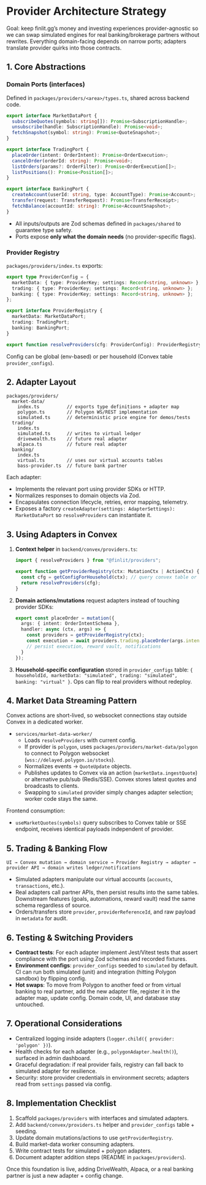 # Provider Architecture Strategy

Goal: keep finlit.gg’s money and investing experiences provider-agnostic so we can swap simulated engines for real banking/brokerage partners without rewrites. Everything domain-facing depends on narrow ports; adapters translate provider quirks into those contracts.

## 1. Core Abstractions

### Domain Ports (interfaces)
Defined in `packages/providers/<area>/types.ts`, shared across backend code.

```ts
export interface MarketDataPort {
  subscribeQuotes(symbols: string[]): Promise<SubscriptionHandle>;
  unsubscribe(handle: SubscriptionHandle): Promise<void>;
  fetchSnapshot(symbol: string): Promise<QuoteSnapshot>;
}

export interface TradingPort {
  placeOrder(intent: OrderIntent): Promise<OrderExecution>;
  cancelOrder(orderId: string): Promise<void>;
  listOrders(params?: OrderFilter): Promise<OrderExecution[]>;
  listPositions(): Promise<Position[]>;
}

export interface BankingPort {
  createAccount(userId: string, type: AccountType): Promise<Account>;
  transfer(request: TransferRequest): Promise<TransferReceipt>;
  fetchBalance(accountId: string): Promise<AccountSnapshot>;
}
```

- All inputs/outputs are Zod schemas defined in `packages/shared` to guarantee type safety.
- Ports expose **only what the domain needs** (no provider-specific flags).

### Provider Registry
`packages/providers/index.ts` exports:

```ts
export type ProviderConfig = {
  marketData: { type: ProviderKey; settings: Record<string, unknown> };
  trading: { type: ProviderKey; settings: Record<string, unknown> };
  banking: { type: ProviderKey; settings: Record<string, unknown> };
};

export interface ProviderRegistry {
  marketData: MarketDataPort;
  trading: TradingPort;
  banking: BankingPort;
}

export function resolveProviders(cfg: ProviderConfig): ProviderRegistry { /* adapter lookup */ }
```

Config can be global (env-based) or per household (Convex table `provider_configs`).

## 2. Adapter Layout

```
packages/providers/
  market-data/
    index.ts          // exports type definitions + adapter map
    polygon.ts        // Polygon WS/REST implementation
    simulated.ts      // deterministic price engine for demos/tests
  trading/
    index.ts
    simulated.ts      // writes to virtual ledger
    drivewealth.ts    // future real adapter
    alpaca.ts         // future real adapter
  banking/
    index.ts
    virtual.ts        // uses our virtual accounts tables
    bass-provider.ts  // future bank partner
```

Each adapter:
- Implements the relevant port using provider SDKs or HTTP.
- Normalizes responses to domain objects via Zod.
- Encapsulates connection lifecycle, retries, error mapping, telemetry.
- Exposes a factory `createAdapter(settings: AdapterSettings): MarketDataPort` so `resolveProviders` can instantiate it.

## 3. Using Adapters in Convex

1. **Context helper** in `backend/convex/providers.ts`:
   ```ts
   import { resolveProviders } from "@finlit/providers";

   export function getProviderRegistry(ctx: MutationCtx | ActionCtx) {
     const cfg = getConfigForHousehold(ctx); // query convex table or env
     return resolveProviders(cfg);
   }
   ```

2. **Domain actions/mutations** request adapters instead of touching provider SDKs:
   ```ts
   export const placeOrder = mutation({
     args: { intent: OrderIntentSchema },
     handler: async (ctx, args) => {
       const providers = getProviderRegistry(ctx);
       const execution = await providers.trading.placeOrder(args.intent);
       // persist execution, reward vault, notifications
     }
   });
   ```

3. **Household-specific configuration** stored in `provider_configs` table: `{ householdId, marketData: "simulated", trading: "simulated", banking: "virtual" }`. Ops can flip to real providers without redeploy.

## 4. Market Data Streaming Pattern

Convex actions are short-lived, so websocket connections stay outside Convex in a dedicated worker.

- `services/market-data-worker/`
  - Loads `resolveProviders` with current config.
  - If provider is `polygon`, uses `packages/providers/market-data/polygon` to connect to Polygon websocket (`wss://delayed.polygon.io/stocks`).
  - Normalizes events → `QuoteUpdate` objects.
  - Publishes updates to Convex via an action (`marketData.ingestQuote`) or alternative pub/sub (Redis/SSE). Convex stores latest quotes and broadcasts to clients.
  - Swapping to `simulated` provider simply changes adapter selection; worker code stays the same.

Frontend consumption:
- `useMarketQuotes(symbols)` query subscribes to Convex table or SSE endpoint, receives identical payloads independent of provider.

## 5. Trading & Banking Flow

```
UI → Convex mutation → domain service → Provider Registry → adapter → provider API → domain writes ledger/notifications
```

- Simulated adapters manipulate our virtual accounts (`accounts`, `transactions`, etc.).
- Real adapters call partner APIs, then persist results into the same tables. Downstream features (goals, automations, reward vault) read the same schema regardless of source.
- Orders/transfers store `provider`, `providerReferenceId`, and raw payload in `metadata` for audit.

## 6. Testing & Switching Providers

- **Contract tests**: For each adapter implement Jest/Vitest tests that assert compliance with the port using Zod schemas and recorded fixtures.
- **Environment configs**: `provider_configs` seeded to `simulated` by default. CI can run both simulated (unit) and integration (hitting Polygon sandbox) by flipping config.
- **Hot swaps**: To move from Polygon to another feed or from virtual banking to real partner, add the new adapter file, register it in the adapter map, update config. Domain code, UI, and database stay untouched.

## 7. Operational Considerations

- Centralized logging inside adapters (`logger.child({ provider: 'polygon' })`).
- Health checks for each adapter (e.g., `polygonAdapter.health()`), surfaced in admin dashboard.
- Graceful degradation: if real provider fails, registry can fall back to simulated adapter for resilience.
- Security: store provider credentials in environment secrets; adapters read from `settings` passed via config.

## 8. Implementation Checklist

1. Scaffold `packages/providers` with interfaces and simulated adapters.
2. Add `backend/convex/providers.ts` helper and `provider_configs` table + seeding.
3. Update domain mutations/actions to use `getProviderRegistry`.
4. Build market-data worker consuming adapters.
5. Write contract tests for simulated + polygon adapters.
6. Document adapter addition steps (README in `packages/providers`).

Once this foundation is live, adding DriveWealth, Alpaca, or a real banking partner is just a new adapter + config change.
